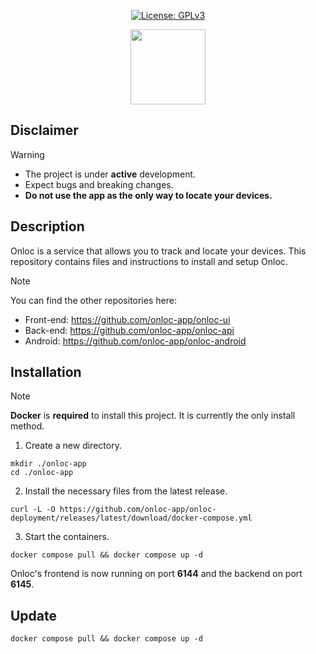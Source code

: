<p align="center">
  <a href="https://opensource.org/license/mit"><img src="https://img.shields.io/badge/License-MIT-blue.svg?color=3F51B5&style=for-the-badge&label=License&logoColor=000000&labelColor=ececec" alt="License: GPLv3"></a>
</p>

<p align="center">
    <img src="https://raw.githubusercontent.com/onloc-app/onloc-ui/refs/heads/main/public/favicon.svg" height="120"/>
</p>

## Disclaimer

> [!WARNING]
>
> - The project is under **active** development.
> - Expect bugs and breaking changes.
> - **Do not use the app as the only way to locate your devices.**

## Description

Onloc is a service that allows you to track and locate your devices. This repository contains files and instructions to install and setup Onloc.

> [!NOTE]
> You can find the other repositories here:
>
> - Front-end: https://github.com/onloc-app/onloc-ui
> - Back-end: https://github.com/onloc-app/onloc-api
> - Android: https://github.com/onloc-app/onloc-android

## Installation

> [!NOTE]
> **Docker** is **required** to install this project. It is currently the only install method.

1. Create a new directory.

```
mkdir ./onloc-app
cd ./onloc-app
```

2. Install the necessary files from the latest release.

```
curl -L -O https://github.com/onloc-app/onloc-deployment/releases/latest/download/docker-compose.yml
```

3. Start the containers.

```
docker compose pull && docker compose up -d
```

Onloc's frontend is now running on port **6144** and the backend on port **6145**.

## Update

```
docker compose pull && docker compose up -d
```
